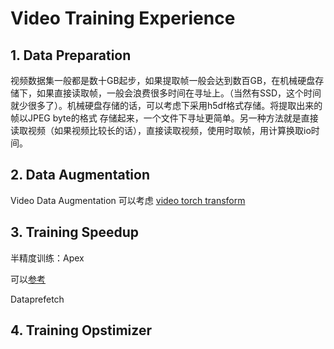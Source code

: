 # Video Training Experience

## 1.  Data Preparation

视频数据集一般都是数十GB起步，如果提取帧一般会达到数百GB，在机械硬盘存储下，如果直接读取帧，一般会浪费很多时间在寻址上。（当然有SSD，这个时间就少很多了）。机械硬盘存储的话，可以考虑下采用h5df格式存储。将提取出来的帧以JPEG byte的格式 存储起来，一个文件下寻址更简单。另一种方法就是直接读取视频（如果视频比较长的话），直接读取视频，使用时取帧，用计算换取io时间。

## 2. Data Augmentation

Video Data Augmentation 可以考虑 [video torch transform](https://github.com/hassony2/torch_videovision)

## 3. Training Speedup

半精度训练：Apex

可以[参考](https://bbs.cvmart.net/topics/2672)

Dataprefetch

## 4. Training Opstimizer


